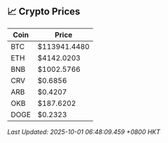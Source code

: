 ## 📈 Crypto Prices

| Coin | Price |
| ---- | ----- |
| BTC | $113941.4480 |
| ETH | $4142.0203 |
| BNB | $1002.5766 |
| CRV | $0.6856 |
| ARB | $0.4207 |
| OKB | $187.6202 |
| DOGE | $0.2323 |

_Last Updated: 2025-10-01 06:48:09.459 +0800 HKT_